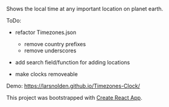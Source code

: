 Shows the local time at any important location on planet earth.

ToDo:
  - refactor Timezones.json
    - remove country prefixes
    - remove underscores

  - add search field/function for adding locations

  - make clocks removeable

Demo: https://larsnolden.github.io/Timezones-Clock/

This project was bootstrapped with [Create React App](https://github.com/facebookincubator/create-react-app).

